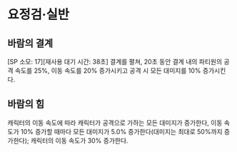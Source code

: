 # 요정검·실반

## 바람의 결계

[SP 소모: 17][재사용 대기 시간: 38초] 결계를 펼쳐, 20초 동안 결계 내의 파티원의 공격 속도를 25%, 이동 속도를 20% 증가시키고 공격 시 모든 대미지를 10% 증가시킨다.

## 바람의 힘

캐릭터의 이동 속도에 따라 캐릭터가 공격으로 가하는 모든 대미지가 증가한다, 이동 속도가 10% 증가할 때마다 모든 대미지가 5.0% 증가한다(대미지는 최대로 50%까지 증가한다); 캐릭터의 이동 속도가 30% 증가한다.

